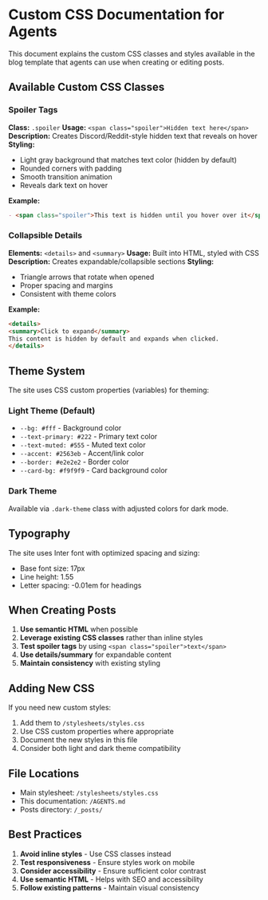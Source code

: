 # Custom CSS Documentation for Agents

This document explains the custom CSS classes and styles available in the blog template that agents can use when creating or editing posts.

## Available Custom CSS Classes

### Spoiler Tags
**Class:** `.spoiler`
**Usage:** `<span class="spoiler">Hidden text here</span>`
**Description:** Creates Discord/Reddit-style hidden text that reveals on hover
**Styling:** 
- Light gray background that matches text color (hidden by default)
- Rounded corners with padding
- Smooth transition animation
- Reveals dark text on hover

**Example:**
```markdown
- <span class="spoiler">This text is hidden until you hover over it</span>
```

### Collapsible Details
**Elements:** `<details>` and `<summary>`
**Usage:** Built into HTML, styled with CSS
**Description:** Creates expandable/collapsible sections
**Styling:**
- Triangle arrows that rotate when opened
- Proper spacing and margins
- Consistent with theme colors

**Example:**
```markdown
<details>
<summary>Click to expand</summary>
This content is hidden by default and expands when clicked.
</details>
```

## Theme System

The site uses CSS custom properties (variables) for theming:

### Light Theme (Default)
- `--bg: #fff` - Background color
- `--text-primary: #222` - Primary text color
- `--text-muted: #555` - Muted text color
- `--accent: #2563eb` - Accent/link color
- `--border: #e2e2e2` - Border color
- `--card-bg: #f9f9f9` - Card background color

### Dark Theme
Available via `.dark-theme` class with adjusted colors for dark mode.

## Typography

The site uses Inter font with optimized spacing and sizing:
- Base font size: 17px
- Line height: 1.55
- Letter spacing: -0.01em for headings

## When Creating Posts

1. **Use semantic HTML** when possible
2. **Leverage existing CSS classes** rather than inline styles
3. **Test spoiler tags** by using `<span class="spoiler">text</span>`
4. **Use details/summary** for expandable content
5. **Maintain consistency** with existing styling

## Adding New CSS

If you need new custom styles:
1. Add them to `/stylesheets/styles.css`
2. Use CSS custom properties where appropriate
3. Document the new styles in this file
4. Consider both light and dark theme compatibility

## File Locations

- Main stylesheet: `/stylesheets/styles.css`
- This documentation: `/AGENTS.md`
- Posts directory: `/_posts/`

## Best Practices

1. **Avoid inline styles** - Use CSS classes instead
2. **Test responsiveness** - Ensure styles work on mobile
3. **Consider accessibility** - Ensure sufficient color contrast
4. **Use semantic HTML** - Helps with SEO and accessibility
5. **Follow existing patterns** - Maintain visual consistency